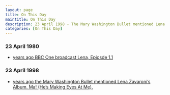 ```yaml
---
layout: page
title: On This Day
maintitle: On This Day
description: 23 April 1998 - The Mary Washington Bullet mentioned Lena Zavaroni’s Album. Ma! (He’s Making Eyes At Me).
categories: [On This Day]
---
```


### 23 April 1980
* [<span id="age1"></span> years ago BBC One broadcast Lena, Epiosde 1.1](/bbc%20one/1980/04/23/lena.html)

### 23 April 1998
* [<span id="age2"></span> years ago the Mary Washington Bullet mentioned Lena Zavaroni’s Album. Ma! (He’s Making Eyes At Me).](/newspapers/1998/04/23/the-bullet.html)

<!-- Script for calculating number of years ago -->
<script>
var dob = '19800423';
var year = Number(dob.substr(0, 4));
var month = Number(dob.substr(4, 2)) - 1;
var day = Number(dob.substr(6, 2));
var today = new Date();
var age1 = today.getFullYear() - year;
if (today.getMonth() < month || (today.getMonth() == month && today.getDate() < day)) {
  age1--;
}
document.getElementById("age1").innerHTML=age1;

var dob = '19980423';
var year = Number(dob.substr(0, 4));
var month = Number(dob.substr(4, 2)) - 1;
var day = Number(dob.substr(6, 2));
var today = new Date();
var age2 = today.getFullYear() - year;
if (today.getMonth() < month || (today.getMonth() == month && today.getDate() < day)) {
  age2--;
}
document.getElementById("age2").innerHTML=age2;
</script>

